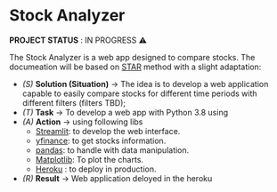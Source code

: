 # Stock Analyzer
**PROJECT STATUS**  : IN PROGRESS :warning:

The Stock Analyzer is a web app designed to compare stocks. The documeation will be based on [STAR](https://careerkarma.com/blog/star-interview-method/) method with a slight adaptation:
- *(S)* **Solution (Situation)** -> The idea is to develop a web application capable to easily compare stocks for different time periods with different filters (filters TBD);
- *(T)* **Task** -> To develop a web app with Python 3.8 using 
- *(A)* **Action** -> using following libs
  - [Streamlit](https://www.google.com/search?q=streamlit&oq=streamlit&aqs=chrome.0.69i59j0l9.1587j0j4&sourceid=chrome&ie=UTF-8): to develop the web interface.
  - [yfinance](https://pypi.org/project/yfinance/): to get stocks information.
  - [pandas](https://pandas.pydata.org/): to handle with data manipulation.
  - [Matplotlib](https://matplotlib.org/): To plot the charts.
  - [Heroku](https://www.heroku.com/) : to deploy in production.
- *(R)* **Result** -> Web application deloyed in the heroku
